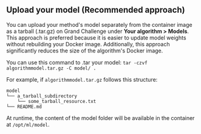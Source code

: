 ## Upload your model (Recommended approach)

You can upload your method's model separately from the container image as a tarball (.tar.gz) on Grand Challenge under
 **Your algorithm > Models**. This approach is preferred because it is easier to update model weights without rebuilding your Docker image. Additionally, this approach significantly reduces the size of the algorithm's Docker image.


You can use this command to .tar your model:  `tar -czvf algorithmmodel.tar.gz -C model/ .` 

For example, if `algorithmmodel.tar.gz` follows this structure: 
```
model
└── a_tarball_subdirectory
    └── some_tarball_resource.txt
└── README.md
```

At runtime, the content of the model folder will be available in the container at `/opt/ml/model`.